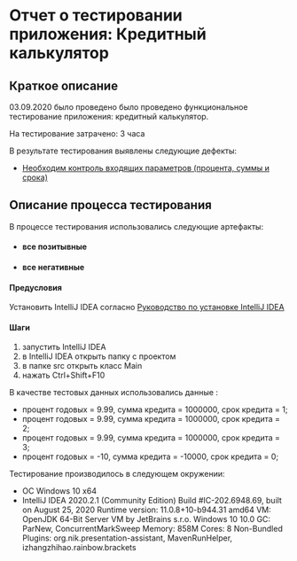 # Отчет о тестировании приложения: Кредитный калькулятор
## Краткое описание
03.09.2020 было проведено было проведено функциональное тестирование приложения: кредитный калькулятор.

На тестирование затрачено: 3 часа

В результате тестирования выявлены следующие дефекты:

* [Необходим контроль входящих параметров (процента, суммы и срока)](https://github.com/Rusdos/Netology-Java4.3/issues/1#issue-692012645)

## Описание процесса тестирования
В процессе тестирования использовались следующие артефакты:

- #### все позитывные
- #### все негативные 

#### Предусловия 
Установить IntelliJ IDEA согласно 
[Руководство по установке IntelliJ IDEA](https://github.com/netology-code/javaqa-homeworks/blob/master/intro/idea.md)

#### Шаги
1. запустить IntelliJ IDEA
1. в IntelliJ IDEA открыть папку с проектом
1. в папке src открыть класс Main
1. нажать Ctrl+Shift+F10

В качестве тестовых данных использовались данные :

- процент годовых = 9.99, сумма кредита = 1000000, срок кредита = 1;
- процент годовых = 9.99, сумма кредита = 1000000, срок кредита = 2;
- процент годовых = 9.99, сумма кредита = 1000000, срок кредита = 3;
- процент годовых = -10, сумма кредита = -10000, срок кредита = 0;

Тестирование производилось в следующем окружении:

- ОС Windows 10 x64
- IntelliJ IDEA 2020.2.1 (Community Edition)
Build #IC-202.6948.69, built on August 25, 2020
Runtime version: 11.0.8+10-b944.31 amd64
VM: OpenJDK 64-Bit Server VM by JetBrains s.r.o.
Windows 10 10.0
GC: ParNew, ConcurrentMarkSweep
Memory: 858M
Cores: 8
Non-Bundled Plugins: org.nik.presentation-assistant, MavenRunHelper, izhangzhihao.rainbow.brackets
